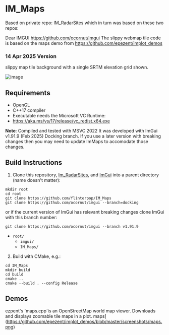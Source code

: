 # IM_Maps
Based on private repo: IM_RadarSites which in turn was based on these two repos:


Dear IMGUI https://github.com/ocornut/imgui
The slippy webmap tile code is based on the maps demo from https://github.com/epezent/implot_demos


### 14 Apr 2025 Version
slippy map tile background with a single SRTM elevation grid shown.

![image](https://github.com/user-attachments/assets/bfeccbae-7596-40ee-a252-722d2c8ad309)




## Requirements

- OpenGL
- C++17 compiler
- Executable needs the Microsoft VC Runtime:
- https://aka.ms/vs/17/release/vc_redist.x64.exe

**Note**: Compiled and tested with MSVC 2022
It was developed with ImGui v1.91.9 (Feb 2025) Docking branch. If you use a later version with breaking changes then you may need to update ImMaps to accomodate those changes.

## Build Instructions
1. Clone this repository, [Im_RadarSites](https://github.com/flinterpop/IM_RadarSites), and [ImGui](https://github.com/ocornut/imgui) into a parent directory (name doesn't matter):

```shell
mkdir root
cd root
git clone https://github.com/flinterpop/IM_Maps
git clone https://github.com/ocornut/imgui --branch=docking
```

or if the current version of ImGui has relevant breaking changes clone ImGui with this branch number:
```
git clone https://github.com/ocornut/imgui --branch v1.91.9
```

- `root/`
    - `imgui/`
    - `IM_Maps/`
2. Build with CMake, e.g.:
```shell
cd IM_Maps
mkdir build
cd build
cmake ..
cmake --build . --config Release
```

## Demos

ezpent's 'maps.cpp`is an OpenStreetMap world map viewer. Downloads and displays zoomable tile maps in a plot.
maps](https://github.com/epezent/implot_demos/blob/master/screenshots/maps.png)

